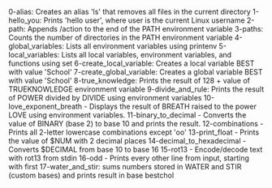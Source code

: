 0-alias: Creates an alias 'ls' that removes all files in the current directory
1-hello_you: Prints 'hello user', where user is the current Linux username
2-path: Appends /action to the end of the PATH environment variable
3-paths: Counts the number of directories in the PATH environment variable
4-global_variables: Lists all environment variables using printenv
5-local_variables: Lists all local variables, environment variables, and functions using set
6-create_local_variable: Creates a local variable BEST with value 'School'
7-create_global_variable: Creates a global variable BEST with value 'School'
8-true_knowledge: Prints the result of 128 + value of TRUEKNOWLEDGE environment variable
9-divide_and_rule: Prints the result of POWER divided by DIVIDE using environment variables
10-love_exponent_breath - Displays the result of BREATH raised to the power LOVE using environment variables.
11-binary_to_decimal - Converts the value of BINARY (base 2) to base 10 and prints the result.
12-combinations - Prints all 2-letter lowercase combinations except 'oo'
13-print_float - Prints the value of $NUM with 2 decimal places
14-decimal_to_hexadecimal - Converts $DECIMAL from base 10 to base 16
15-rot13 - Encode/decode text with rot13 from stdin
16-odd - Prints every other line from input, starting with first
17-water_and_stir: sums numbers stored in WATER and STIR (custom bases) and prints result in base bestchol
